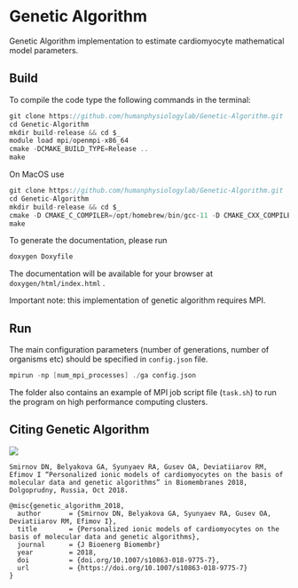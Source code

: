 # Genetic Algorithm
Genetic Algorithm implementation to estimate cardiomyocyte mathematical model parameters.

## Build

To compile the code type the following commands in the terminal:
```C
git clone https://github.com/humanphysiologylab/Genetic-Algorithm.git
cd Genetic-Algorithm
mkdir build-release && cd $_
module load mpi/openmpi-x86_64
cmake -DCMAKE_BUILD_TYPE=Release ..
make
```

On MacOS use
```C
git clone https://github.com/humanphysiologylab/Genetic-Algorithm.git
cd Genetic-Algorithm
mkdir build-release && cd $_
cmake -D CMAKE_C_COMPILER=/opt/homebrew/bin/gcc-11 -D CMAKE_CXX_COMPILER=/opt/homebrew/bin/g++-11 ..
make
```

To generate the documentation, please run
```C
doxygen Doxyfile
```
The documentation will be available for your browser at `doxygen/html/index.html` .

Important note: this implementation of genetic algorithm requires MPI.

## Run
The main configuration parameters (number of generations, number of organisms etc) should be specified in `config.json` file.
```C
mpirun -np [num_mpi_processes] ./ga config.json
```  
The folder also contains an example of MPI job script file (`task.sh`) to run the program on high performance computing clusters.

## Citing Genetic Algorithm
<a href="https://link.springer.com/article/10.1007/s10863-018-9775-7#citeas" alt=""><img src="https://img.shields.io/badge/DOI%3A-doi.org%2F10.1007%2Fs10863--018--9775--7-brightgreen.svg"></a>

    Smirnov DN, Belyakova GA, Syunyaev RA, Gusev OA, Deviatiiarov RM, Efimov I “Personalized ionic models of cardiomyocytes on the basis of molecular data and genetic algorithms” in Biomembranes 2018, Dolgoprudny, Russia, Oct 2018.

```
@misc{genetic_algorithm_2018,
  author       = {Smirnov DN, Belyakova GA, Syunyaev RA, Gusev OA, Deviatiiarov RM, Efimov I},
  title        = {Personalized ionic models of cardiomyocytes on the basis of molecular data and genetic algorithms},
  journal      = {J Bioenerg Biomembr}
  year         = 2018,
  doi          = {doi.org/10.1007/s10863-018-9775-7},
  url          = {https://doi.org/10.1007/s10863-018-9775-7}
}
```
